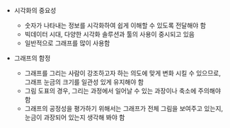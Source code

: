 - 시각화의 중요성
  
	- 숫자가 나타내는 정보를 시각화하여 쉽게 이해할 수 있도록 전달해야 함
	- 빅데이터 시대, 다양한 시각화 솔루션과 툴의 사용이 중시되고 있음
	- 일반적으로 그래프를 많이 사용함

- 그래프의 함정
  
	- 그래프를 그리는 사람이 강조하고자 하는 의도에 맞게 변화 시킬 수 있으므로, 그래프 눈금의 크기를 일관성 있게 유지해야 함
	- 그림 도표의 경우, 그리는 과정에서 일어날 수 있는 과장이나 축소에 주의해야 함
	- 그래프의 공정성을 평가하기 위해서는 그래프가 전체 그림을 보여주고 있는지, 눈금이 과장되어 있는지 생각해 봐야 함 